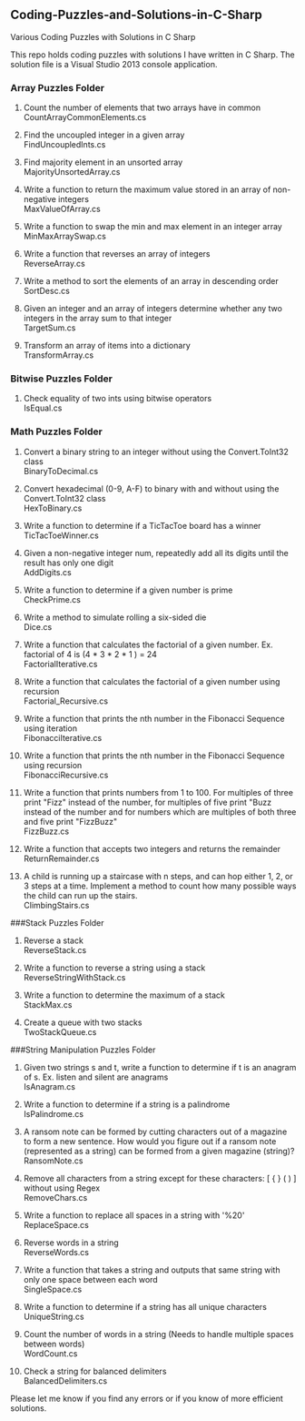## Coding-Puzzles-and-Solutions-in-C-Sharp
Various Coding Puzzles with Solutions in C Sharp

This repo holds coding puzzles with solutions I have written in C Sharp.  The solution file is a Visual Studio 2013 console application.

### Array Puzzles Folder
1. Count the number of elements that two arrays have in common  
CountArrayCommonElements.cs

2. Find the uncoupled integer in a given array  
FindUncoupledInts.cs

3. Find majority element in an unsorted array  
MajorityUnsortedArray.cs

4. Write a function to return the maximum value stored in an array of non-negative integers  
MaxValueOfArray.cs

5. Write a function to swap the min and max element in an integer array  
MinMaxArraySwap.cs

6. Write a function that reverses an array of integers  
ReverseArray.cs

7. Write a method to sort the elements of an array in descending order  
SortDesc.cs

8. Given an integer and an array of integers determine whether any two integers in the array sum to that integer  
TargetSum.cs 

9. Transform an array of items into a dictionary  
TransformArray.cs

### Bitwise Puzzles Folder
1. Check equality of two ints using bitwise operators  
IsEqual.cs

### Math Puzzles Folder
1. Convert a binary string to an integer without using the Convert.ToInt32 class  
BinaryToDecimal.cs

2. Convert hexadecimal (0-9, A-F) to binary with and without using the Convert.ToInt32 class  
HexToBinary.cs

3. Write a function to determine if a TicTacToe board has a winner  
TicTacToeWinner.cs

4. Given a non-negative integer num, repeatedly add all its digits until the result has only one digit  
AddDigits.cs

5. Write a function to determine if a given number is prime  
CheckPrime.cs

6. Write a method to simulate rolling a six-sided die  
Dice.cs

7. Write a function that calculates the factorial of a given number.  Ex. factorial of 4 is (4 * 3 * 2 * 1 ) = 24  
FactorialIterative.cs

8. Write a function that calculates the factorial of a given number using recursion  
Factorial_Recursive.cs

9. Write a function that prints the nth number in the Fibonacci Sequence using iteration  
FibonacciIterative.cs

10. Write a function that prints the nth number in the Fibonacci Sequence using recursion  
FibonacciRecursive.cs

11. Write a function that prints numbers from 1 to 100.  For multiples of three print "Fizz" instead of the number, for multiples of five print "Buzz instead of the number and for numbers which are multiples of both three and five print "FizzBuzz"  
FizzBuzz.cs

12. Write a function that accepts two integers and returns the remainder  
ReturnRemainder.cs

13. A child is running up a staircase with n steps, and can hop either 1, 2, or 3 steps at a time.  Implement a method to count how many possible ways the child can run up the stairs.  
ClimbingStairs.cs

###Stack Puzzles Folder
1. Reverse a stack  
ReverseStack.cs

2. Write a function to reverse a string using a stack  
ReverseStringWithStack.cs

3. Write a function to determine the maximum of a stack  
StackMax.cs

4. Create a queue with two stacks  
TwoStackQueue.cs

###String Manipulation Puzzles Folder
1. Given two strings s and t, write a function to determine if t is an anagram of s.  Ex. listen and silent are anagrams  
IsAnagram.cs

2. Write a function to determine if a string is a palindrome  
IsPalindrome.cs

3. A ransom note can be formed by cutting characters out of a magazine to form a new sentence.  How would you figure out if a ransom note (represented as a string) can be formed from a given magazine (string)?  
RansomNote.cs

4. Remove all characters from a string except for these characters: [ { } ( ) ] without using Regex  
RemoveChars.cs

5. Write a function to replace all spaces in a string with '%20'  
ReplaceSpace.cs

6. Reverse words in a string  
ReverseWords.cs

7. Write a function that takes a string and outputs that same string with only one space between each word  
SingleSpace.cs

8. Write a function to determine if a string has all unique characters  
UniqueString.cs

9. Count the number of words in a string (Needs to handle multiple spaces between words)  
WordCount.cs

10. Check a string for balanced delimiters  
BalancedDelimiters.cs

Please let me know if you find any errors or if you know of more efficient solutions.
